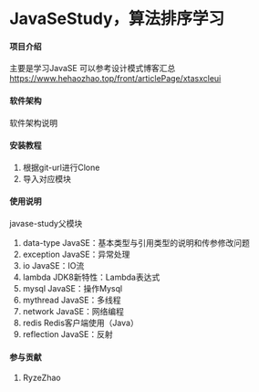 # JavaSeStudy，算法排序学习

#### 项目介绍
主要是学习JavaSE
可以参考设计模式博客汇总
https://www.hehaozhao.top/front/articlePage/xtasxcleui

#### 软件架构
软件架构说明


#### 安装教程
1. 根据git-url进行Clone
2. 导入对应模块

#### 使用说明
javase-study父模块



1.  data-type       JavaSE：基本类型与引用类型的说明和传参修改问题
2.  exception       JavaSE：异常处理
3.  io              JavaSE：IO流
4.  lambda          JDK8新特性：Lambda表达式
5.  mysql           JavaSE：操作Mysql
6.  mythread        JavaSE：多线程
7.  network         JavaSE：网络编程
8.  redis           Redis客户端使用（Java）
9.  reflection      JavaSE：反射

#### 参与贡献
1. RyzeZhao

#### 